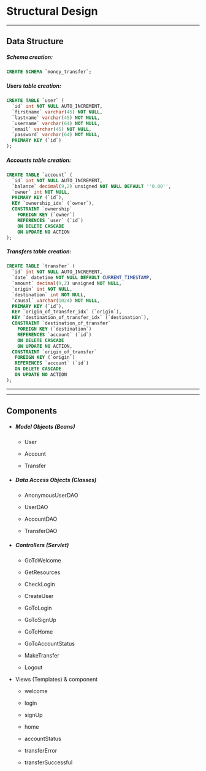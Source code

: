 # Structural Design

***

## Data Structure

##### Schema creation:

```sql
CREATE SCHEMA `money_transfer`;
```

##### Users table creation:

```sql
CREATE TABLE `user` (
  `id` int NOT NULL AUTO_INCREMENT,
  `firstname` varchar(45) NOT NULL,
  `lastname` varchar(45) NOT NULL,
  `username` varchar(64) NOT NULL,
  `email` varchar(45) NOT NULL,
  `password` varchar(64) NOT NULL,
  PRIMARY KEY (`id`)
);
```

##### Accounts table creation:

```sql
CREATE TABLE `account` (
  `id` int NOT NULL AUTO_INCREMENT,
  `balance` decimal(9,2) unsigned NOT NULL DEFAULT ''0.00'',
  `owner` int NOT NULL,
  PRIMARY KEY (`id`),
  KEY `ownership_idx` (`owner`),
  CONSTRAINT `ownership` 
    FOREIGN KEY (`owner`) 
    REFERENCES `user` (`id`) 
    ON DELETE CASCADE
    ON UPDATE NO ACTION
);
```

##### Transfers table creation:

```sql
CREATE TABLE `transfer` (
  `id` int NOT NULL AUTO_INCREMENT,
  `date` datetime NOT NULL DEFAULT CURRENT_TIMESTAMP,
  `amount` decimal(9,2) unsigned NOT NULL,
  `origin` int NOT NULL,
  `destination` int NOT NULL,
  `causal` varchar(1024) NOT NULL,
  PRIMARY KEY (`id`),
  KEY `origin_of_transfer_idx` (`origin`),
  KEY `destination_of_transfer_idx` (`destination`),
  CONSTRAINT `destination_of_transfer` 
    FOREIGN KEY (`destination`) 
    REFERENCES `account` (`id`) 
    ON DELETE CASCADE
    ON UPDATE NO ACTION,
  CONSTRAINT `origin_of_transfer` 
   FOREIGN KEY (`origin`) 
   REFERENCES `account` (`id`) 
   ON DELETE CASCADE
   ON UPDATE NO ACTION
);
```

***

***

## Components

- ##### Model Objects (Beans)
  
  - User
  
  - Account
  
  - Transfer

- ##### Data Access Objects (Classes)
  
  - AnonymousUserDAO
  
  - UserDAO
  
  - AccountDAO
  
  - TransferDAO

- ##### Controllers (Servlet)
  
  - GoToWelcome
  
  - GetResources
  
  - CheckLogin
  
  - CreateUser
  
  - GoToLogin
  
  - GoToSignUp
  
  - GoToHome
  
  - GoToAccountStatus
  
  - MakeTransfer
  
  - Logout

- Views (Templates) & component
  
  - welcome
  
  - login
  
  - signUp
  
  - home
  
  - accountStatus
  
  - transferError
  
  - transferSuccessful